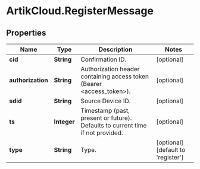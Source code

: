 # ArtikCloud.RegisterMessage

## Properties
Name | Type | Description | Notes
------------ | ------------- | ------------- | -------------
**cid** | **String** | Confirmation ID. | [optional] 
**authorization** | **String** | Authorization header containing access token (Bearer &lt;access_token&gt;). | [optional] 
**sdid** | **String** | Source Device ID. | [optional] 
**ts** | **Integer** | Timestamp (past, present or future). Defaults to current time if not provided. | [optional] 
**type** | **String** | Type. | [optional] [default to &#39;register&#39;]


